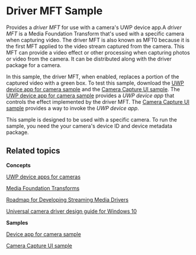 <!---
    name: Driver MFT Sample
    platform: WDM
    language: cpp
    category: Camera
    description: A driver MFT for use with a camera's UWP device app.
    samplefwlink: http://go.microsoft.com/fwlink/p/?LinkId=617126
--->

Driver MFT Sample
=================

Provides a *driver MFT* for use with a camera's UWP device app.A *driver MFT* is a Media Foundation Transform that's used with a specific camera when capturing video. The driver MFT is also known as MFT0 because it is the first MFT applied to the video stream captured from the camera. This MFT can provide a video effect or other processing when capturing photos or video from the camera. It can be distributed along with the driver package for a camera.

In this sample, the driver MFT, when enabled, replaces a portion of the captured video with a green box. To test this sample, download the [UWP device app for camera sample](http://go.microsoft.com/fwlink/p/?linkid=249442) and the [Camera Capture UI sample](http://go.microsoft.com/fwlink/p/?linkid=249441). The [UWP device app for camera sample](http://go.microsoft.com/fwlink/p/?linkid=249442) provides a *UWP device app* that controls the effect implemented by the driver MFT. The [Camera Capture UI sample](http://go.microsoft.com/fwlink/p/?linkid=249441) provides a way to invoke the *UWP device app*.

This sample is designed to be used with a specific camera. To run the sample, you need the your camera's device ID and device metadata package.


Related topics
--------------

**Concepts**

[UWP device apps for cameras](http://go.microsoft.com/fwlink/p/?LinkId=306683)

[Media Foundation Transforms](http://msdn.microsoft.com/en-us/library/windows/hardware/ms703138)

[Roadmap for Developing Streaming Media Drivers](http://msdn.microsoft.com/en-us/library/windows/hardware/ff568130)

[Universal camera driver design guide for Windows 10](https://msdn.microsoft.com/en-us/Library/Windows/Hardware/dn937080)

**Samples**

[Device app for camera sample](http://go.microsoft.com/fwlink/p/?linkid=249442)

[Camera Capture UI sample](http://go.microsoft.com/fwlink/p/?linkid=249441%20)
